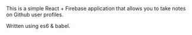 This is a simple React + Firebase application that allows you to take notes on Github user profiles.

Written using es6 & babel. 
